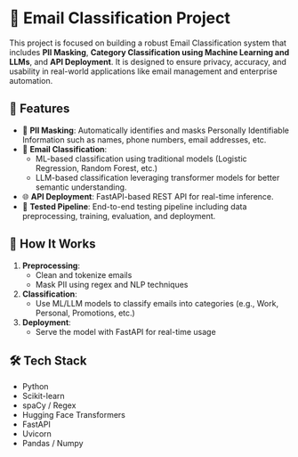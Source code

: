 # 📧 Email Classification Project

This project is focused on building a robust Email Classification system that includes **PII Masking**, **Category Classification using Machine Learning and LLMs**, and **API Deployment**. It is designed to ensure privacy, accuracy, and usability in real-world applications like email management and enterprise automation.

## 🚀 Features

- 🔐 **PII Masking**: Automatically identifies and masks Personally Identifiable Information such as names, phone numbers, email addresses, etc.
- 🧠 **Email Classification**:
  - ML-based classification using traditional models (Logistic Regression, Random Forest, etc.)
  - LLM-based classification leveraging transformer models for better semantic understanding.
- 🌐 **API Deployment**: FastAPI-based REST API for real-time inference.
- 🧪 **Tested Pipeline**: End-to-end testing pipeline including data preprocessing, training, evaluation, and deployment.

## 🧪 How It Works

1. **Preprocessing**:
   - Clean and tokenize emails
   - Mask PII using regex and NLP techniques
2. **Classification**:
   - Use ML/LLM models to classify emails into categories (e.g., Work, Personal, Promotions, etc.)
3. **Deployment**:
   - Serve the model with FastAPI for real-time usage

## 🛠️ Tech Stack

- Python
- Scikit-learn
- spaCy / Regex
- Hugging Face Transformers
- FastAPI
- Uvicorn
- Pandas / Numpy

